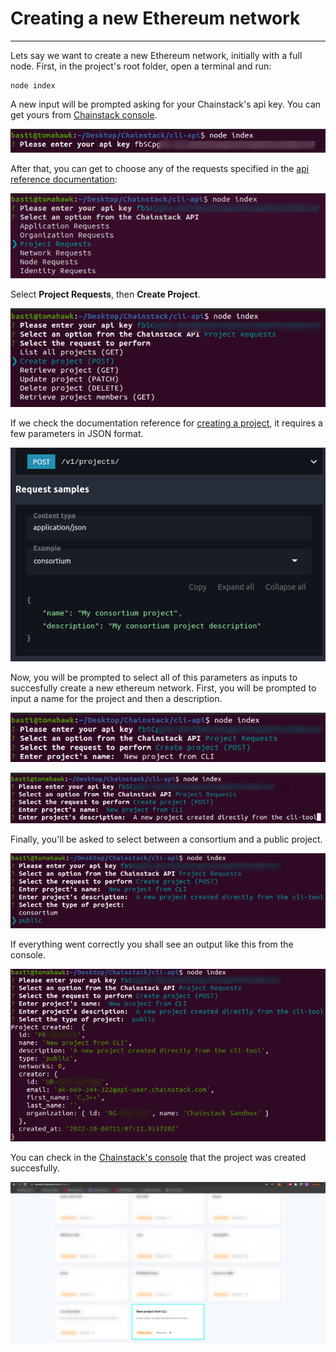 # Creating a new Ethereum network

---

Lets say we want to create a new Ethereum network, initially with a full node. First, in the project's root folder, open a terminal and run:

```
node index
```

A new input will be prompted asking for your Chainstack's api key. You can get yours from [Chainstack console](https://console.chainstack.com/user/settings/api-keys).

![api-key](../api-key.png)

After that, you can get to choose any of the requests specified in the [api reference documentation](https://docs.chainstack.com/api/reference/):

![001](assets/001.png)

Select **Project Requests**, then **Create Project**.

![002](assets/002.png)

If we check the documentation reference for [creating a project](https://docs.chainstack.com/api/reference/#operation/createProject), it requires a few parameters in JSON format.

![003](assets/003.png)

Now, you will be prompted to select all of this parameters as inputs to succesfully create a new ethereum network. First, you will be prompted to input a name for the project and then a description.

![004](assets/004.png)

![005](assets/005.png)

Finally, you'll be asked to select between a consortium and a public project.

![006](assets/006.png)

If everything went correctly you shall see an output like this from the console.

![007](assets/007.png)

You can check in the [Chainstack's console](https://console.chainstack.com/) that the project was created succesfully.

![008](assets/008.png)
